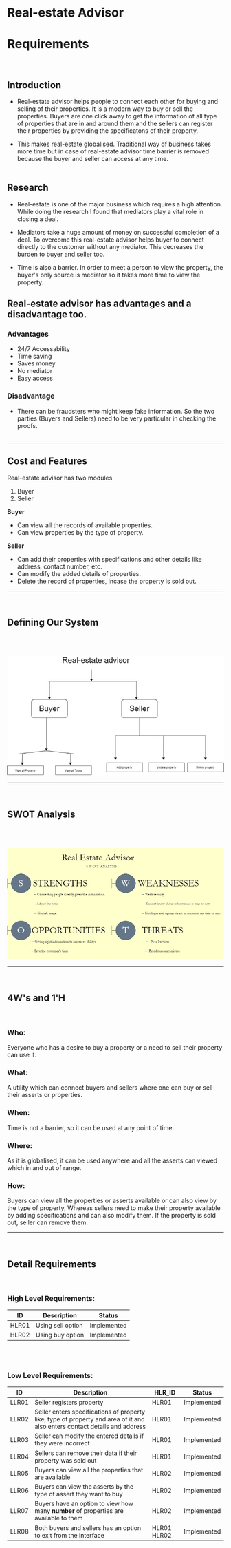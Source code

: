 # Real-estate Advisor

# Requirements

<br>

## Introduction

- Real-estate advisor helps people to connect each other for buying and selling of their properties. It is a modern way to buy or sell the properties. Buyers are one click away to get the information of all type of properties that are in and around them and the sellers can register their properties by providing the specificatons of their property.

- This makes real-estate globalised. Traditional way of business takes more time but in case of real-estate advisor time barrier is removed because the buyer and seller can access at any time.
  <br>
  <br>

## Research

- Real-estate is one of the major business which requires a high attention. While doing the research I found that mediators play a vital role in closing a deal.

- Mediators take a huge amount of money on successful completion of a deal. To overcome this real-estate advisor helps buyer to connect directly to the customer without any mediator. This decreases the burden to buyer and seller too.

- Time is also a barrier. In order to meet a person to view the property, the buyer's only source is mediator so it takes more time to view the property.

## Real-estate advisor has advantages and a disadvantage too.

### Advantages

- 24/7 Accessability
- Time saving
- Saves money
- No mediator
- Easy access

### Disadvantage

- There can be fraudsters who might keep fake information. So the two parties (Buyers and Sellers) need to be very particular in checking the proofs.
  <br>
  <br>

---

## Cost and Features

Real-estate advisor has two modules <br>

1. Buyer
2. Seller

**Buyer**

- Can view all the records of available properties.
- Can view properties by the type of property.

**Seller**

- Can add their properties with specifications and other details like address, contact number, etc.
- Can modify the added details of properties.
- Delete the record of properties, incase the property is sold out.
  <br>

---

<br>

## Defining Our System

<br>
<br>

![DOS](Defining_our_system.jpg)

---

<br>

## SWOT Analysis

<br>
<br>

![SWOT](swot_analysis.jpg)

---

<br>

## 4W's and 1'H

<br>

### Who:

Everyone who has a desire to buy a property or a need to sell their property can use it.

### What:

A utility which can connect buyers and sellers where one can buy or sell their asserts or properties.

### When:

Time is not a barrier, so it can be used at any point of time.

### Where:

As it is globalised, it can be used anywhere and all the asserts can viewed which in and out of range.

### How:

Buyers can view all the properties or asserts available or can also view by the type of property, Whereas sellers need to make their property available by adding specifications and can also modify them. If the property is sold out, seller can remove them.

---

<br>

## Detail Requirements

<br>

### High Level Requirements:

| ID    | Description       | Status      |
| ----- | ----------------- | ----------- |
| HLR01 | Using sell option | Implemented |
| HLR02 | Using buy option  | Implemented |

<br>
<br>

### Low Level Requirements:

| ID    | Description                                                                                                                | HLR_ID      | Status      |
| ----- | -------------------------------------------------------------------------------------------------------------------------- | ----------- | ----------- |
| LLR01 | Seller registers property                                                                                                  | HLR01       | Implemented |
| LLR02 | Seller enters specifications of property like, type of property and area of it and also enters contact details and address | HLR01       | Implemented |
| LLR03 | Seller can modify the entered details if they were incorrect                                                               | HLR01       | Implemented |
| LLR04 | Sellers can remove their data if their property was sold out                                                               | HLR01       | Implemented |
| LLR05 | Buyers can view all the properties that are available                                                                      | HLR02       | Implemented |
| LLR06 | Buyers can view the asserts by the type of assert they want to buy                                                         | HLR02       | Implemented |
| LLR07 | Buyers have an option to view how many **number** of properties are available to them                                      | HLR02       | Implemented |
| LLR08 | Both buyers and sellers has an option to exit from the interface                                                           | HLR01 HLR02 | Implemented |
